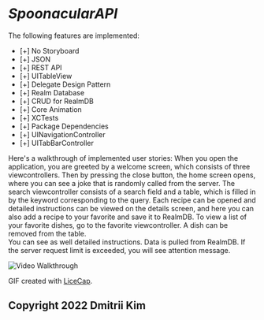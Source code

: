 # *SpoonacularAPI*

The following features are implemented:

* [+] No Storyboard
* [+] JSON 
* [+] REST API
* [+] UITableView
* [+] Delegate Design Pattern
* [+] Realm Database
* [+] CRUD for RealmDB
* [+] Core Animation
* [+] XCTests
* [+] Package Dependencies
* [+] UINavigationController
* [+] UITabBarController



Here's a walkthrough of implemented user stories:
When you open the application, you are greeted by a welcome screen, which consists of three viewcontrollers. 
Then by pressing the close button, the home screen opens, where you can see a joke that is randomly called 
from the server.  The search viewcontroller consists of a search field and a table, which is filled in by 
the keyword corresponding to the query.  Each recipe can be opened and detailed instructions can be viewed 
on the details screen, and here you can also add a recipe to your favorite and save it to RealmDB.  To view 
a list of your favorite dishes, go to the favorite viewcontroller.  A dish can be removed from the table.  
You can see as well detailed instructions.  Data is pulled from RealmDB.  If the server request limit is 
exceeded, you will see attention message.

<img src='https://github.com/MityaKimchanskii/SpoonacularAPI/blob/main/SpoonacularAPI.gif' title='Video Walkthrough' width='' alt='Video Walkthrough' />

GIF created with [LiceCap](http://www.cockos.com/licecap/).


## Copyright 2022 Dmitrii Kim

    
  
    


